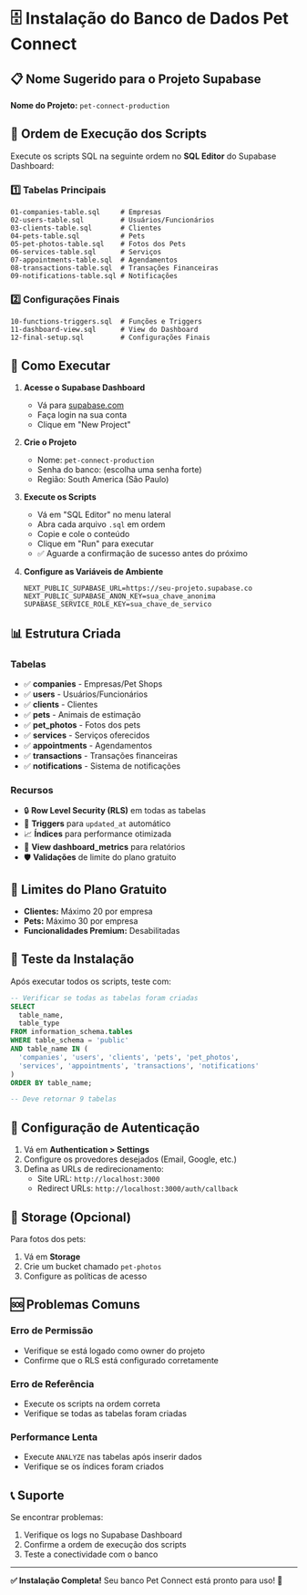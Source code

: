 # 🗄️ Instalação do Banco de Dados Pet Connect

## 📋 Nome Sugerido para o Projeto Supabase

**Nome do Projeto:** `pet-connect-production`

## 🚀 Ordem de Execução dos Scripts

Execute os scripts SQL na seguinte ordem no **SQL Editor** do Supabase Dashboard:

### 1️⃣ Tabelas Principais
```
01-companies-table.sql     # Empresas
02-users-table.sql         # Usuários/Funcionários
03-clients-table.sql       # Clientes
04-pets-table.sql          # Pets
05-pet-photos-table.sql    # Fotos dos Pets
06-services-table.sql      # Serviços
07-appointments-table.sql  # Agendamentos
08-transactions-table.sql  # Transações Financeiras
09-notifications-table.sql # Notificações
```

### 2️⃣ Configurações Finais
```
10-functions-triggers.sql  # Funções e Triggers
11-dashboard-view.sql      # View do Dashboard
12-final-setup.sql         # Configurações Finais
```

## 🔧 Como Executar

1. **Acesse o Supabase Dashboard**
   - Vá para [supabase.com](https://supabase.com)
   - Faça login na sua conta
   - Clique em "New Project"

2. **Crie o Projeto**
   - Nome: `pet-connect-production`
   - Senha do banco: (escolha uma senha forte)
   - Região: South America (São Paulo)

3. **Execute os Scripts**
   - Vá em "SQL Editor" no menu lateral
   - Abra cada arquivo `.sql` em ordem
   - Copie e cole o conteúdo
   - Clique em "Run" para executar
   - ✅ Aguarde a confirmação de sucesso antes do próximo

4. **Configure as Variáveis de Ambiente**
   ```env
   NEXT_PUBLIC_SUPABASE_URL=https://seu-projeto.supabase.co
   NEXT_PUBLIC_SUPABASE_ANON_KEY=sua_chave_anonima
   SUPABASE_SERVICE_ROLE_KEY=sua_chave_de_servico
   ```

## 📊 Estrutura Criada

### Tabelas
- ✅ **companies** - Empresas/Pet Shops
- ✅ **users** - Usuários/Funcionários
- ✅ **clients** - Clientes
- ✅ **pets** - Animais de estimação
- ✅ **pet_photos** - Fotos dos pets
- ✅ **services** - Serviços oferecidos
- ✅ **appointments** - Agendamentos
- ✅ **transactions** - Transações financeiras
- ✅ **notifications** - Sistema de notificações

### Recursos
- 🔒 **Row Level Security (RLS)** em todas as tabelas
- 🔄 **Triggers** para `updated_at` automático
- 📈 **Índices** para performance otimizada
- 🎯 **View dashboard_metrics** para relatórios
- 🛡️ **Validações** de limite do plano gratuito

## 🎯 Limites do Plano Gratuito

- **Clientes:** Máximo 20 por empresa
- **Pets:** Máximo 30 por empresa
- **Funcionalidades Premium:** Desabilitadas

## 🧪 Teste da Instalação

Após executar todos os scripts, teste com:

```sql
-- Verificar se todas as tabelas foram criadas
SELECT 
  table_name,
  table_type
FROM information_schema.tables 
WHERE table_schema = 'public' 
AND table_name IN (
  'companies', 'users', 'clients', 'pets', 'pet_photos',
  'services', 'appointments', 'transactions', 'notifications'
)
ORDER BY table_name;

-- Deve retornar 9 tabelas
```

## 🔑 Configuração de Autenticação

1. Vá em **Authentication > Settings**
2. Configure os provedores desejados (Email, Google, etc.)
3. Defina as URLs de redirecionamento:
   - Site URL: `http://localhost:3000`
   - Redirect URLs: `http://localhost:3000/auth/callback`

## 📁 Storage (Opcional)

Para fotos dos pets:
1. Vá em **Storage**
2. Crie um bucket chamado `pet-photos`
3. Configure as políticas de acesso

## 🆘 Problemas Comuns

### Erro de Permissão
- Verifique se está logado como owner do projeto
- Confirme que o RLS está configurado corretamente

### Erro de Referência
- Execute os scripts na ordem correta
- Verifique se todas as tabelas foram criadas

### Performance Lenta
- Execute `ANALYZE` nas tabelas após inserir dados
- Verifique se os índices foram criados

## 📞 Suporte

Se encontrar problemas:
1. Verifique os logs no Supabase Dashboard
2. Confirme a ordem de execução dos scripts
3. Teste a conectividade com o banco

---

**✅ Instalação Completa!** Seu banco Pet Connect está pronto para uso! 🎉